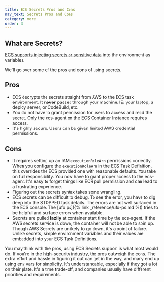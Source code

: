 ```yaml
---
title: ECS Secrets Pros and Cons
nav_text: Secrets Pros and Cons
category: more
order: 3
---
```


## What are Secrets?

[ECS supports injecting secrets or sensitive data](https://docs.aws.amazon.com/AmazonECS/latest/developerguide/specifying-sensitive-data.html) into the environment as variables.

We'll go over some of the pros and cons of using secrets.

## Pros

* ECS decrypts the secrets straight from AWS to the ECS task environment. It **never** passes through your machine. IE: your laptop, a deploy server, or CodeBuild, etc.
* You do not have to grant permission for users to access and read the secret. Only the ecs-agent on the ECS Container Instance requires access.
* It's highly secure. Users can be given limited AWS credential permissions.

## Cons

* It requires setting up an IAM `executionRoleArn` permissions correctly. When you configure the `executionRoleArn` in the ECS Task Definition, this overrides the ECS provided one with reasonable defaults. You take on full responsibility. You now have to grant proper access to the ecs-agent. It's easy to forget things like ECR pull permission and can lead to a frustrating experience.
* Figuring out the secrets syntax takes some wrangling.
* ECS secrets can be difficult to debug. To see the error, you have to dig deep into the STOPPED task details. The errors are not well surfaced in the ECS console. The [ufo ps]({% link _reference/ufo-ps.md %}) tries to be helpful and surface errors when available.
* Secrets are pulled **lazily** at container start time by the ecs-agent. If the AWS secrets service is down, the container will not be able to spin up. Though AWS Secrets are unlikely to go down, it's a point of failure. Unlike secrets, simple environment variables and their values are embedded into your ECS Task Definitions.

You may think with the pros, using ECS Secrets support is what most would do. If you're in the high-security industry, the pros outweigh the cons. The extra effort and hassle in figuring it out can get in the way, and many end up using env vars for simplicity. It's understandable, especially if they got a lot on their plate. It's a time trade-off, and companies usually have different priorities and requirements.
